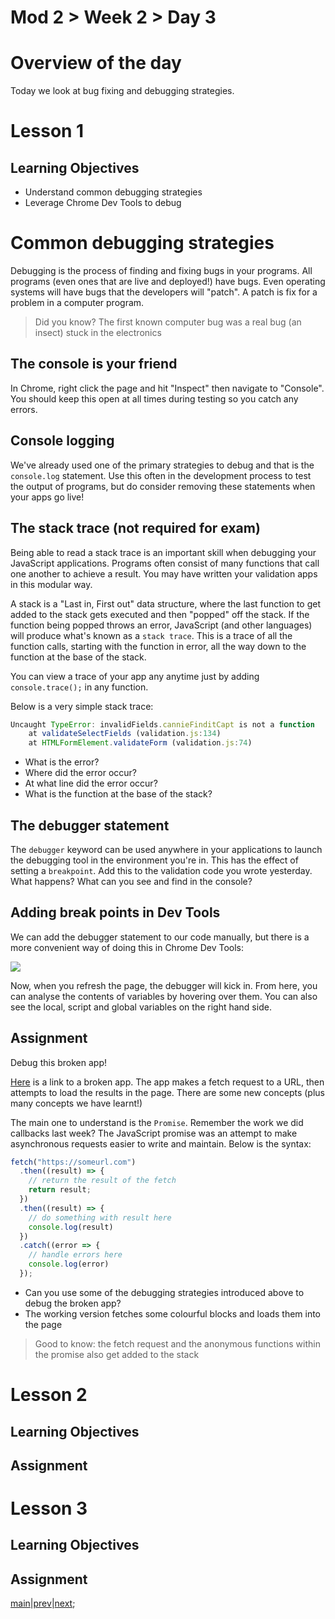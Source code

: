 # Mod 2 > Week 2 > Day 3

# Overview of the day

Today we look at bug fixing and debugging strategies.

# Lesson 1

## Learning Objectives

- Understand common debugging strategies
- Leverage Chrome Dev Tools to debug

# Common debugging strategies

Debugging is the process of finding and fixing bugs in your programs. All programs (even ones that are live and deployed!) have bugs. Even operating systems will have bugs that the developers will "patch". A patch is fix for a problem in a computer program.

> Did you know? The first known computer bug was a real bug (an insect) stuck in the electronics

## The console is your friend

In Chrome, right click the page and hit "Inspect" then navigate to "Console". You should keep this open at all times during testing so you catch any errors.

## Console logging

We've already used one of the primary strategies to debug and that is the `console.log` statement. Use this often in the development process to test the output of programs, but do consider removing these statements when your apps go live!

## The stack trace (not required for exam)

Being able to read a stack trace is an important skill when debugging your JavaScript applications. Programs often consist of many functions that call one another to achieve a result. You may have written your validation apps in this modular way.

A stack is a "Last in, First out" data structure, where the last function to get added to the stack gets executed and then "popped" off the stack. If the function being popped throws an error, JavaScript (and other languages) will produce what's known as a `stack trace`. This is a trace of all the function calls, starting with the function in error, all the way down to the function at the base of the stack.

You can view a trace of your app any anytime just by adding `console.trace();` in any function.

Below is a very simple stack trace:

```javascript
Uncaught TypeError: invalidFields.cannieFinditCapt is not a function
    at validateSelectFields (validation.js:134)
    at HTMLFormElement.validateForm (validation.js:74)
```

- What is the error?
- Where did the error occur?
- At what line did the error occur?
- What is the function at the base of the stack?

## The debugger statement

The `debugger` keyword can be used anywhere in your applications to launch the debugging tool in the environment you're in. This has the effect of setting a `breakpoint`. Add this to the validation code you wrote yesterday. What happens? What can you see and find in the console?

## Adding break points in Dev Tools

We can add the debugger statement to our code manually, but there is a more convenient way of doing this in Chrome Dev Tools:

![](https://developers.google.com/web/tools/chrome-devtools/javascript/imgs/loc-breakpoint.png)

Now, when you refresh the page, the debugger will kick in. From here, you can analyse the contents of variables by hovering over them. You can also see the local, script and global variables on the right hand side.

## Assignment

Debug this broken app!

[Here](https://drive.google.com/file/d/16a_lShlRY9lMx6FbZYsPJ7HxJSy4Cs-c/view?usp=sharing) is a link to a broken app. The app makes a fetch request to a URL, then attempts to load the results in the page. There are some new concepts (plus many concepts we have learnt!)

The main one to understand is the `Promise`. Remember the work we did callbacks last week? The JavaScript promise was an attempt to make asynchronous requests easier to write and maintain. Below is the syntax:

```javascript
fetch("https://someurl.com")
  .then((result) => {
    // return the result of the fetch
    return result;
  })
  .then((result) => {
    // do something with result here
    console.log(result)
  })
  .catch((error => {
    // handle errors here
    console.log(error)
  });
```

- Can you use some of the debugging strategies introduced above to debug the broken app?
- The working version fetches some colourful blocks and loads them into the page

> Good to know: the fetch request and the anonymous functions within the promise also get added to the stack

# Lesson 2

## Learning Objectives

## Assignment

# Lesson 3

## Learning Objectives

## Assignment

[main](/swe)|[prev](/swe/mod2/wk2/day2.html)|[next](/swe/mod2/wk2/day4.html);

```

```

